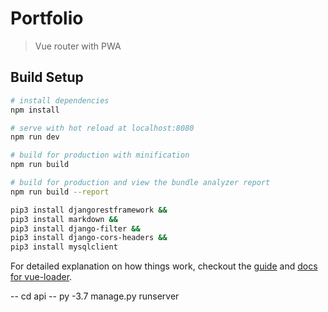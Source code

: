 # Portfolio

> Vue router with PWA

## Build Setup

``` bash
# install dependencies
npm install

# serve with hot reload at localhost:8080
npm run dev

# build for production with minification
npm run build

# build for production and view the bundle analyzer report
npm run build --report

pip3 install djangorestframework &&
pip3 install markdown &&
pip3 install django-filter &&
pip3 install django-cors-headers &&
pip3 install mysqlclient
```

For detailed explanation on how things work, checkout the [guide](http://vuejs-templates.github.io/webpack/) and [docs for vue-loader](http://vuejs.github.io/vue-loader).

-- cd api --
py -3.7 manage.py runserver
